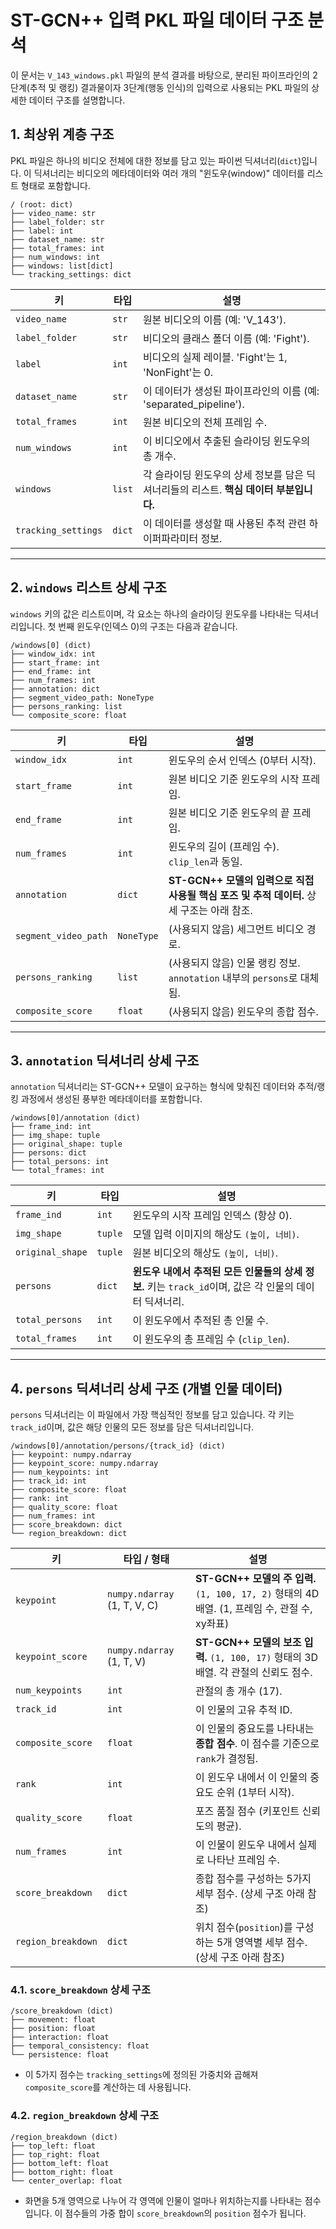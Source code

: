 # ST-GCN++ 입력 PKL 파일 데이터 구조 분석

이 문서는 `V_143_windows.pkl` 파일의 분석 결과를 바탕으로, 분리된 파이프라인의 2단계(추적 및 랭킹) 결과물이자 3단계(행동 인식)의 입력으로 사용되는 PKL 파일의 상세한 데이터 구조를 설명합니다.

## 1. 최상위 계층 구조

PKL 파일은 하나의 비디오 전체에 대한 정보를 담고 있는 파이썬 딕셔너리(`dict`)입니다. 이 딕셔너리는 비디오의 메타데이터와 여러 개의 "윈도우(window)" 데이터를 리스트 형태로 포함합니다.

```
/ (root: dict)
├── video_name: str
├── label_folder: str
├── label: int
├── dataset_name: str
├── total_frames: int
├── num_windows: int
├── windows: list[dict]
└── tracking_settings: dict
```

| 키 | 타입 | 설명 |
| --- | --- | --- |
| `video_name` | `str` | 원본 비디오의 이름 (예: 'V_143'). |
| `label_folder` | `str` | 비디오의 클래스 폴더 이름 (예: 'Fight'). |
| `label` | `int` | 비디오의 실제 레이블. 'Fight'는 1, 'NonFight'는 0. |
| `dataset_name` | `str` | 이 데이터가 생성된 파이프라인의 이름 (예: 'separated_pipeline'). |
| `total_frames` | `int` | 원본 비디오의 전체 프레임 수. |
| `num_windows` | `int` | 이 비디오에서 추출된 슬라이딩 윈도우의 총 개수. |
| `windows` | `list` | 각 슬라이딩 윈도우의 상세 정보를 담은 딕셔너리들의 리스트. **핵심 데이터 부분입니다.** |
| `tracking_settings`| `dict` | 이 데이터를 생성할 때 사용된 추적 관련 하이퍼파라미터 정보. |

---

## 2. `windows` 리스트 상세 구조

`windows` 키의 값은 리스트이며, 각 요소는 하나의 슬라이딩 윈도우를 나타내는 딕셔너리입니다. 첫 번째 윈도우(인덱스 0)의 구조는 다음과 같습니다.

```
/windows[0] (dict)
├── window_idx: int
├── start_frame: int
├── end_frame: int
├── num_frames: int
├── annotation: dict
├── segment_video_path: NoneType
├── persons_ranking: list
└── composite_score: float
```

| 키 | 타입 | 설명 |
| --- | --- | --- |
| `window_idx` | `int` | 윈도우의 순서 인덱스 (0부터 시작). |
| `start_frame` | `int` | 원본 비디오 기준 윈도우의 시작 프레임. |
| `end_frame` | `int` | 원본 비디오 기준 윈도우의 끝 프레임. |
| `num_frames` | `int` | 윈도우의 길이 (프레임 수). `clip_len`과 동일. |
| `annotation` | `dict` | **ST-GCN++ 모델의 입력으로 직접 사용될 핵심 포즈 및 추적 데이터.** 상세 구조는 아래 참조. |
| `segment_video_path` | `NoneType` | (사용되지 않음) 세그먼트 비디오 경로. |
| `persons_ranking` | `list` | (사용되지 않음) 인물 랭킹 정보. `annotation` 내부의 `persons`로 대체됨. |
| `composite_score` | `float` | (사용되지 않음) 윈도우의 종합 점수. |

---

## 3. `annotation` 딕셔너리 상세 구조

`annotation` 딕셔너리는 ST-GCN++ 모델이 요구하는 형식에 맞춰진 데이터와 추적/랭킹 과정에서 생성된 풍부한 메타데이터를 포함합니다.

```
/windows[0]/annotation (dict)
├── frame_ind: int
├── img_shape: tuple
├── original_shape: tuple
├── persons: dict
├── total_persons: int
└── total_frames: int
```

| 키 | 타입 | 설명 |
| --- | --- | --- |
| `frame_ind` | `int` | 윈도우의 시작 프레임 인덱스 (항상 0). |
| `img_shape` | `tuple` | 모델 입력 이미지의 해상도 `(높이, 너비)`. |
| `original_shape` | `tuple` | 원본 비디오의 해상도 `(높이, 너비)`. |
| `persons` | `dict` | **윈도우 내에서 추적된 모든 인물들의 상세 정보.** 키는 `track_id`이며, 값은 각 인물의 데이터 딕셔너리. |
| `total_persons` | `int` | 이 윈도우에서 추적된 총 인물 수. |
| `total_frames` | `int` | 이 윈도우의 총 프레임 수 (`clip_len`). |

---

## 4. `persons` 딕셔너리 상세 구조 (개별 인물 데이터)

`persons` 딕셔너리는 이 파일에서 가장 핵심적인 정보를 담고 있습니다. 각 키는 `track_id`이며, 값은 해당 인물의 모든 정보를 담은 딕셔너리입니다.

```
/windows[0]/annotation/persons/{track_id} (dict)
├── keypoint: numpy.ndarray
├── keypoint_score: numpy.ndarray
├── num_keypoints: int
├── track_id: int
├── composite_score: float
├── rank: int
├── quality_score: float
├── num_frames: int
├── score_breakdown: dict
└── region_breakdown: dict
```

| 키 | 타입 / 형태 | 설명 |
| --- | --- | --- |
| `keypoint` | `numpy.ndarray` (1, T, V, C) | **ST-GCN++ 모델의 주 입력.** `(1, 100, 17, 2)` 형태의 4D 배열. (1, 프레임 수, 관절 수, xy좌표) |
| `keypoint_score` | `numpy.ndarray` (1, T, V) | **ST-GCN++ 모델의 보조 입력.** `(1, 100, 17)` 형태의 3D 배열. 각 관절의 신뢰도 점수. |
| `num_keypoints` | `int` | 관절의 총 개수 (17). |
| `track_id` | `int` | 이 인물의 고유 추적 ID. |
| `composite_score` | `float` | 이 인물의 중요도를 나타내는 **종합 점수**. 이 점수를 기준으로 `rank`가 결정됨. |
| `rank` | `int` | 이 윈도우 내에서 이 인물의 중요도 순위 (1부터 시작). |
| `quality_score` | `float` | 포즈 품질 점수 (키포인트 신뢰도의 평균). |
| `num_frames` | `int` | 이 인물이 윈도우 내에서 실제로 나타난 프레임 수. |
| `score_breakdown` | `dict` | 종합 점수를 구성하는 5가지 세부 점수. (상세 구조 아래 참조) |
| `region_breakdown`| `dict` | 위치 점수(`position`)를 구성하는 5개 영역별 세부 점수. (상세 구조 아래 참조) |

### 4.1. `score_breakdown` 상세 구조

```
/score_breakdown (dict)
├── movement: float
├── position: float
├── interaction: float
├── temporal_consistency: float
└── persistence: float
```

- 이 5가지 점수는 `tracking_settings`에 정의된 가중치와 곱해져 `composite_score`를 계산하는 데 사용됩니다.

### 4.2. `region_breakdown` 상세 구조

```
/region_breakdown (dict)
├── top_left: float
├── top_right: float
├── bottom_left: float
├── bottom_right: float
└── center_overlap: float
```

- 화면을 5개 영역으로 나누어 각 영역에 인물이 얼마나 위치하는지를 나타내는 점수입니다. 이 점수들의 가중 합이 `score_breakdown`의 `position` 점수가 됩니다.
